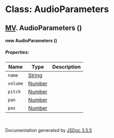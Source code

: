 # Class: AudioParameters

## [MV](MV.html).  AudioParameters ()

#### new AudioParameters ()

##### Properties:

| Name | Type | Description |
| --- | --- | --- |
| `name` | [String](String.html) |  |
| `volume` | [Number](Number.html) |  |
| `pitch` | [Number](Number.html) |  |
| `pan` | [Number](Number.html) |  |
| `pos` | [Number](Number.html) |  |

<dl>
</dl>
 <br>

  Documentation generated by [JSDoc 3.5.5](https://github.com/jsdoc3/jsdoc)
